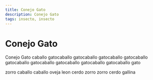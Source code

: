 ```yaml
---
title: Conejo Gato
description: Conejo Gato
tags: insecto, insecto
---
```


# Conejo Gato

Conejo Gato caballo gatocaballo gatocaballo gatocaballo gatocaballo gatocaballo gatocaballo gatocaballo gatocaballo gatocaballo gato

zorro caballo caballo oveja leon cerdo zorro zorro cerdo gallina